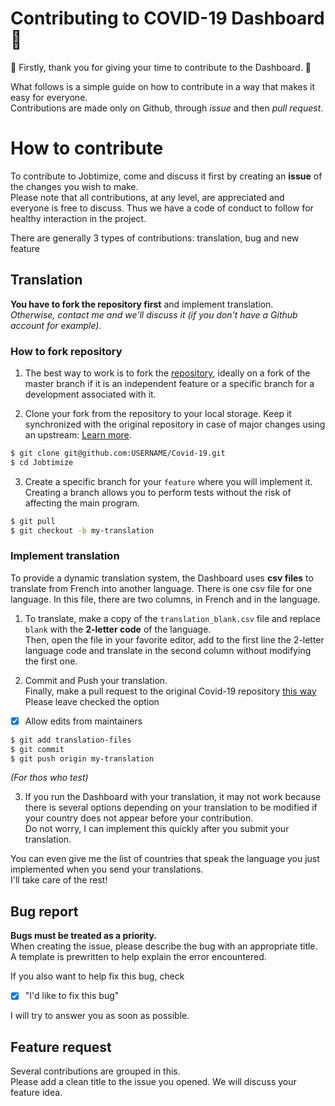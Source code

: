 # Contributing to COVID-19 Dashboard 🤝
🎊 Firstly, thank you for giving your time to contribute to the Dashboard. 🎊

What follows is a simple guide on how to contribute in a way that makes it easy for everyone.  
Contributions are made only on Github, through *issue* and then *pull request*.

# How to contribute
To contribute to Jobtimize, come and discuss it first by creating an **issue** of the changes you wish to make.  
Please note that all contributions, at any level, are appreciated and everyone is free to discuss. Thus we have a code of conduct to follow for healthy interaction in the project.

There are generally 3 types of contributions: translation, bug and new feature

## Translation
**You have to fork the repository first** and implement translation.  
*Otherwise, contact me and we'll discuss it (if you don't have a Github account for example).*

### How to fork repository
1. The best way to work is to fork the [repository](https://github.com/Lrakotoson/Covid-19), ideally on a fork of the master branch if it is an independent feature or a specific branch for a development associated with it.  

2. Clone your fork from the repository to your local storage. Keep it synchronized with the original repository in case of major changes using an upstream: [Learn more](https://help.github.com/en/github/getting-started-with-github/fork-a-repo).
```bash
$ git clone git@github.com:USERNAME/Covid-19.git
$ cd Jobtimize
```

3. Create a specific branch for your `feature` where you will implement it. Creating a branch allows you to perform tests without the risk of affecting the main program.
```bash
$ git pull
$ git checkout -b my-translation
```

### Implement translation
To provide a dynamic translation system, the Dashboard uses **csv files** to translate from French into another language. There is one csv file for one language. In this file, there are two columns, in French and in the language.

1. To translate, make a copy of the `translation_blank.csv` file and replace `blank` with the **2-letter code** of the language.  
Then, open the file in your favorite editor, add to the first line the 2-letter language code and translate in the second column without modifying the first one.

2. Commit and Push your translation.  
Finally, make a pull request to the original Covid-19 repository [this way](https://help.github.com/en/github/collaborating-with-issues-and-pull-requests/creating-a-pull-request-from-a-fork)  
Please leave checked the option
- [x] Allow edits from maintainers
```bash
$ git add translation-files
$ git commit
$ git push origin my-translation
```

*(For thos who test)*

3. If you run the Dashboard with your translation, it may not work because there is several options depending on your translation to be modified if your country does not appear before your contribution.  
Do not worry, I can implement this quickly after you submit your translation.

You can even give me the list of countries that speak the language you just implemented when you send your translations.  
I'll take care of the rest!

## Bug report
**Bugs must be treated as a priority.**  
When creating the issue, please describe the bug with an appropriate title. A template is prewritten to help explain the error encountered.

If you also want to help fix this bug, check  
- [x] "I'd like to fix this bug"

I will try to answer you as soon as possible.

## Feature request
Several contributions are grouped in this.  
Please add a clean title to the issue you opened. We will discuss your feature idea.


